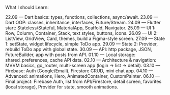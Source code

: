 What I should Learn:


22.09 — Dart basics: types, functions, collections, async/await.
23.09 — Dart OOP: classes, inheritance, interfaces, Future/Stream.
24.09 — Flutter start: Stateless/Stateful, MaterialApp, Scaffold, Navigator.
25.09 — UI 1: Row, Column, Container, Stack, text styles, buttons, icons.
26.09 — UI 2: ListView, GridView, Card, themes, build a Figma-style screen.
27.09 — State 1: setState, widget lifecycle, simple ToDo app.
29.09 — State 2: Provider, rebuild ToDo app with global state.
30.09 — API: http package, JSON, FutureBuilder, app with posts from API.
01.10 — Local storage: shared_preferences, cache API data.
02.10 — Architecture & navigation: MVVM basics, go_router, multi-screen app (login → list → detail).
03.10 — Firebase: Auth (Google/Email), Firestore CRUD, mini chat app.
04.10 — Advanced: animations, Hero, AnimatedContainer, CustomPainter.
06.10 — Final project: Firebase Auth, list from API/Firestore, detail screen, favorites (local storage), Provider for state, smooth animations.